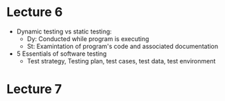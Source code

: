 # Lecture 6
* Dynamic testing vs static testing:
  * Dy: Conducted while program is executing
  * St: Examintation of program's code and associated documentation
* 5 Essentials of software testing
  * Test strategy, Testing plan, test cases, test data, test environment
# Lecture 7
